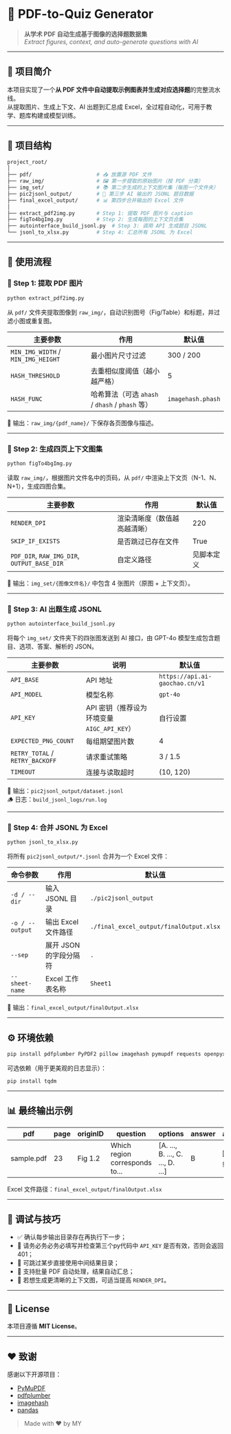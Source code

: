 # 🧠 PDF-to-Quiz Generator

> **从学术 PDF 自动生成基于图像的选择题数据集**  
> _Extract figures, context, and auto-generate questions with AI_

---

## 🌟 项目简介

本项目实现了一个**从 PDF 文件中自动提取示例图表并生成对应选择题**的完整流水线。  
从提取图片、生成上下文、AI 出题到汇总成 Excel，全过程自动化，可用于教学、题库构建或模型训练。

---

## 🧩 项目结构

```bash
project_root/
│
├── pdf/                     # 📥 放置源 PDF 文件
├── raw_img/                 # 🖼️ 第一步提取的原始图片（按 PDF 分类）
├── img_set/                 # 📚 第二步生成的上下文图片集（每图一个文件夹）
├── pic2jsonl_output/        # 🧾 第三步 AI 输出的 JSONL 题目数据
├── final_excel_output/      # 📊 第四步合并输出的 Excel 文件
│
├── extract_pdf2img.py       # Step 1: 提取 PDF 图片与 caption
├── figTo4bgImg.py           # Step 2: 生成每图的上下文页合集
├── autointerface_build_jsonl.py  # Step 3: 调用 API 生成题目 JSONL
└── jsonl_to_xlsx.py         # Step 4: 汇总所有 JSONL 为 Excel
```

---

## 🚀 使用流程

### 🥇 Step 1: 提取 PDF 图片

```bash
python extract_pdf2img.py
```

从 `pdf/` 文件夹提取图像到 `raw_img/`，自动识别图号（Fig/Table）和标题，并过滤小图或重复图。

**主要参数** | **作用** | **默认值**
---|---|---
`MIN_IMG_WIDTH` / `MIN_IMG_HEIGHT` | 最小图片尺寸过滤 | 300 / 200
`HASH_THRESHOLD` | 去重相似度阈值（越小越严格） | 5
`HASH_FUNC` | 哈希算法（可选 `ahash` / `dhash` / `phash` 等） | `imagehash.phash`

📁 输出：`raw_img/{pdf_name}/` 下保存各页图像与描述。

---

### 🥈 Step 2: 生成四页上下文图集

```bash
python figTo4bgImg.py
```

读取 `raw_img/`，根据图片文件名中的页码，从 `pdf/` 中渲染上下文页（N-1、N、N+1），生成四图合集。

**主要参数** | **作用** | **默认值**
---|---|---
`RENDER_DPI` | 渲染清晰度（数值越高越清晰） | 220
`SKIP_IF_EXISTS` | 是否跳过已存在文件 | True
`PDF_DIR`, `RAW_IMG_DIR`, `OUTPUT_BASE_DIR` | 自定义路径 | 见脚本定义

📁 输出：`img_set/{图像文件名}/` 中包含 4 张图片（原图 + 上下文页）。

---

### 🥉 Step 3: AI 出题生成 JSONL

```bash
python autointerface_build_jsonl.py
```

将每个 `img_set/` 文件夹下的四张图发送到 AI 接口，由 GPT-4o 模型生成包含题目、选项、答案、解析的 JSON。

**主要参数** | **说明** | **默认值**
---|---|---
`API_BASE` | API 地址 | `https://api.ai-gaochao.cn/v1`
`API_MODEL` | 模型名称 | `gpt-4o`
`API_KEY` | API 密钥（推荐设为环境变量 `AIGC_API_KEY`） | 自行设置
`EXPECTED_PNG_COUNT` | 每组期望图片数 | 4
`RETRY_TOTAL` / `RETRY_BACKOFF` | 请求重试策略 | 3 / 1.5
`TIMEOUT` | 连接与读取超时 | (10, 120)

📁 输出：`pic2jsonl_output/dataset.jsonl`  
🪵 日志：`build_jsonl_logs/run.log`

---

### 🏁 Step 4: 合并 JSONL 为 Excel

```bash
python jsonl_to_xlsx.py
```

将所有 `pic2jsonl_output/*.jsonl` 合并为一个 Excel 文件：

**命令参数** | **作用** | **默认值**
---|---|---
`-d / --dir` | 输入 JSONL 目录 | `./pic2jsonl_output`
`-o / --output` | 输出 Excel 文件路径 | `./final_excel_output/finalOutput.xlsx`
`--sep` | 展开 JSON 的字段分隔符 | `.`
`--sheet-name` | Excel 工作表名称 | `Sheet1`

📁 输出：`final_excel_output/finalOutput.xlsx`

---

## ⚙️ 环境依赖

```bash
pip install pdfplumber PyPDF2 pillow imagehash pymupdf requests openpyxl pandas
```

可选依赖（用于更美观的日志显示）：
```bash
pip install tqdm
```

---

## 📊 最终输出示例

| pdf | page | originID | question | options | answer | analysis | pic |
|------|------|-----------|-----------|----------|----------|-----------|------|
| sample.pdf | 23 | Fig 1.2 | Which region corresponds to... | [A. ..., B. ..., C. ..., D. ...] | B | 因为该曲线处于... | sample_p23_FIG1.2.png |

Excel 文件路径：`final_excel_output/finalOutput.xlsx`

---

## 🧰 调试与技巧

- ✅ 确认每步输出目录存在再执行下一步；
- 🔑 请务必务必务必填写并检查第三个py代码中 `API_KEY` 是否有效，否则会返回 401；
- 🚀 可跳过某步直接使用中间结果目录；
- 🧱 支持批量 PDF 自动处理，结果自动汇总；
- 🧪 若想生成更清晰的上下文图，可适当提高 `RENDER_DPI`。

---

## 📜 License

本项目遵循 **MIT License**。

---

## ❤️ 致谢

感谢以下开源项目：
- [PyMuPDF](https://pymupdf.readthedocs.io/)
- [pdfplumber](https://github.com/jsvine/pdfplumber)
- [imagehash](https://pypi.org/project/ImageHash/)
- [pandas](https://pandas.pydata.org/)

> Made with ❤️ by MY

